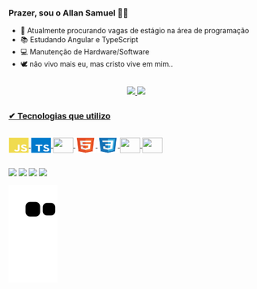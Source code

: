 ### Prazer, sou o Allan Samuel 👋🏾

- 🔎 Atualmente procurando vagas de estágio na área de programação
- 📚 Estudando Angular e TypeScript
- 💻 Manutenção de Hardware/Software
- 🕊 não vivo mais eu, mas cristo vive em mim..

 ##

<div align="center">
  <a href="https://github.com/Mordinii">
  <img width="45%" src="https://github-readme-stats.vercel.app/api?username=Mordinii&show_icons=true&theme=dracula&include_all_commits=true&count_private=true"/>
  <img width="45%" src="https://github-readme-stats.vercel.app/api/top-langs/?username=Mordinii&layout=compact&langs_count=7&theme=dracula"/>
</div>
  
 ##
 
  ### ✔ Tecnologias que utilizo  
 
<div style="display: inline_block"><br>
  <img align="center" height="30" width="40" src="https://raw.githubusercontent.com/devicons/devicon/master/icons/javascript/javascript-plain.svg">
  <img align="center" height="30" width="40" src="https://raw.githubusercontent.com/devicons/devicon/master/icons/typescript/typescript-plain.svg">
  <img align="center" height="30" width="40" src="https://cdn.jsdelivr.net/gh/devicons/devicon/icons/angularjs/angularjs-original.svg" />
  <img align="center" height="30" width="40" src="https://raw.githubusercontent.com/devicons/devicon/master/icons/html5/html5-original.svg">
  <img align="center" height="30" width="40" src="https://raw.githubusercontent.com/devicons/devicon/master/icons/css3/css3-original.svg">
  <img align="center" height="30" width="40" src="https://cdn.jsdelivr.net/gh/devicons/devicon/icons/bootstrap/bootstrap-original.svg" />
  <img align="center" height="30" width="40" src="https://cdn.jsdelivr.net/gh/devicons/devicon/icons/vscode/vscode-original.svg" /> 
  
</div>
  
  ##
  
  <div> 
  <a href="https://instagram.com/oallanbreezy" target="_blank"><img src="https://img.shields.io/badge/-Instagram-%23E4405F?style=for-the-badge&logo=instagram&logoColor=white" target="_blank"></a>
    <a href="https://api.whatsapp.com/send?phone=5551992719824" target="_blank"><img src="https://img.shields.io/badge/WhatsApp-25D366?style=for-the-badge&logo=whatsapp&logoColor=white" target="_blank"></a> 
  <a href="https://www.linkedin.com/in/allan-samuel-10bbb7242/" target="_blank"><img src="https://img.shields.io/badge/-LinkedIn-%230077B5?style=for-the-badge&logo=linkedin&logoColor=white" target="_blank"></a>
  <a href="mailto:allan.mordini@hotmail.com" target="_blank"><img src="https://img.shields.io/badge/Microsoft_Outlook-0078D4?style=for-the-badge&logo=microsoft-outlook&logoColor=white"></a> 
  </div>
  
  ![Snake animation](https://github.com/mordinii/mordinii/blob/output/github-contribution-grid-snake.svg)
 
